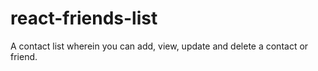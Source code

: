 # react-friends-list
A contact list wherein you can add, view, update and delete a contact or friend.
